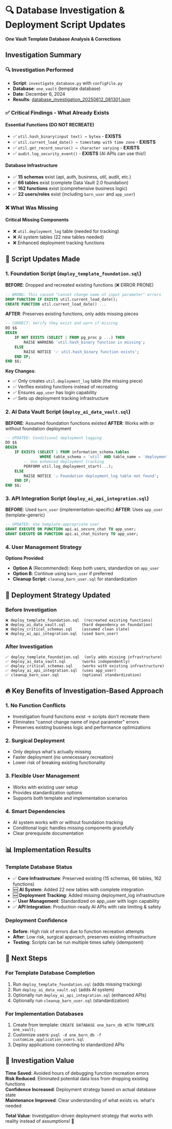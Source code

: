 # 🔍 Database Investigation & Deployment Script Updates
**One Vault Template Database Analysis & Corrections**

## Investigation Summary

### 🔍 Investigation Performed
- **Script**: `investigate_database.py` with `configFile.py`
- **Database**: `one_vault` (template database)
- **Date**: December 6, 2024
- **Results**: [database_investigation_20250612_081301.json](database_investigation_20250612_081301.json)

### ✅ Critical Findings - What Already Exists

#### Essential Functions (DO NOT RECREATE)
- ✅ `util.hash_binary(input text) → bytea` - **EXISTS**
- ✅ `util.current_load_date() → timestamp with time zone` - **EXISTS**
- ✅ `util.get_record_source() → character varying` - **EXISTS**
- ✅ `audit.log_security_event()` - **EXISTS** (AI APIs can use this!)

#### Database Infrastructure
- ✅ **15 schemas** exist (api, auth, business, util, audit, etc.)
- ✅ **66 tables** exist (complete Data Vault 2.0 foundation)
- ✅ **162 functions** exist (comprehensive business logic)
- ✅ **22 users/roles** exist (including `barn_user` and `app_user`)

### ❌ What Was Missing

#### Critical Missing Components
- ❌ `util.deployment_log` table (needed for tracking)
- ❌ AI system tables (22 new tables needed)
- ❌ Enhanced deployment tracking functions

## 🔧 Script Updates Made

### 1. Foundation Script (`deploy_template_foundation.sql`)
**BEFORE**: Dropped and recreated existing functions (❌ ERROR PRONE)
```sql
-- WRONG: This caused "cannot change name of input parameter" errors
DROP FUNCTION IF EXISTS util.current_load_date();
CREATE FUNCTION util.current_load_date() ...
```

**AFTER**: Preserves existing functions, only adds missing pieces
```sql
-- CORRECT: Verify they exist and warn if missing
DO $$
BEGIN
    IF NOT EXISTS (SELECT 1 FROM pg_proc p ...) THEN
        RAISE WARNING 'util.hash_binary function is missing';
    ELSE
        RAISE NOTICE '✅ util.hash_binary function exists';
    END IF;
END $$;
```

**Key Changes**:
- ✅ Only creates `util.deployment_log` table (the missing piece)
- ✅ Verifies existing functions instead of recreating
- ✅ Ensures `app_user` has login capability
- ✅ Sets up deployment tracking infrastructure

### 2. AI Data Vault Script (`deploy_ai_data_vault.sql`)
**BEFORE**: Assumed foundation functions existed
**AFTER**: Works with or without foundation deployment
```sql
-- UPDATED: Conditional deployment logging
DO $$
BEGIN
    IF EXISTS (SELECT 1 FROM information_schema.tables 
               WHERE table_schema = 'util' AND table_name = 'deployment_log') THEN
        -- Use enhanced deployment tracking
        PERFORM util.log_deployment_start(...);
    ELSE
        RAISE NOTICE '⚠️ Foundation deployment_log table not found';
    END IF;
END $$;
```

### 3. API Integration Script (`deploy_ai_api_integration.sql`)
**BEFORE**: Used `barn_user` (implementation-specific)
**AFTER**: Uses `app_user` (template-generic)
```sql
-- UPDATED: Use template-appropriate user
GRANT EXECUTE ON FUNCTION api.ai_secure_chat TO app_user;
GRANT EXECUTE ON FUNCTION api.ai_chat_history TO app_user;
```

### 4. User Management Strategy
**Options Provided**:
- **Option A** (Recommended): Keep both users, standardize on `app_user`
- **Option B**: Continue using `barn_user` if preferred
- **Cleanup Script**: `cleanup_barn_user.sql` for standardization

## 🎯 Deployment Strategy Updated

### Before Investigation
```
❌ deploy_template_foundation.sql  (recreated existing functions)
❌ deploy_ai_data_vault.sql       (hard dependency on foundation)
❌ deploy_critical_schemas.sql    (assumed clean slate)
❌ deploy_ai_api_integration.sql  (used barn_user)
```

### After Investigation
```
✅ deploy_template_foundation.sql  (only adds missing infrastructure)
✅ deploy_ai_data_vault.sql       (works independently)
✅ deploy_critical_schemas.sql    (works with existing infrastructure)
✅ deploy_ai_api_integration.sql  (uses app_user)
✅ cleanup_barn_user.sql          (optional standardization)
```

## 🔥 Key Benefits of Investigation-Based Approach

### 1. **No Function Conflicts**
- Investigation found functions exist → scripts don't recreate them
- Eliminates "cannot change name of input parameter" errors
- Preserves existing business logic and performance optimizations

### 2. **Surgical Deployment**
- Only deploys what's actually missing
- Faster deployment (no unnecessary recreation)
- Lower risk of breaking existing functionality

### 3. **Flexible User Management**
- Works with existing user setup
- Provides standardization options
- Supports both template and implementation scenarios

### 4. **Smart Dependencies**
- AI system works with or without foundation tracking
- Conditional logic handles missing components gracefully
- Clear prerequisite documentation

## 📊 Implementation Results

### Template Database Status
- ✅ **Core Infrastructure**: Preserved existing (15 schemas, 66 tables, 162 functions)
- 🆕 **AI System**: Added 22 new tables with complete integration
- 🆕 **Deployment Tracking**: Added missing deployment_log infrastructure
- ✅ **User Management**: Standardized on app_user with login capability
- ✅ **API Integration**: Production-ready AI APIs with rate limiting & safety

### Deployment Confidence
- **Before**: High risk of errors due to function recreation attempts
- **After**: Low risk, surgical approach, preserves existing infrastructure
- **Testing**: Scripts can be run multiple times safely (idempotent)

## 🚀 Next Steps

### For Template Database Completion
1. Run `deploy_template_foundation.sql` (adds missing tracking)
2. Run `deploy_ai_data_vault.sql` (adds AI system)
3. Optionally run `deploy_ai_api_integration.sql` (enhanced APIs)
4. Optionally run `cleanup_barn_user.sql` (standardization)

### For Implementation Databases
1. Create from template: `CREATE DATABASE one_barn_db WITH TEMPLATE one_vault;`
2. Customize users: `psql -d one_barn_db -f customize_application_users.sql`
3. Deploy applications connecting to standardized APIs

## 🎉 Investigation Value

**Time Saved**: Avoided hours of debugging function recreation errors  
**Risk Reduced**: Eliminated potential data loss from dropping existing functions  
**Confidence Increased**: Deployment strategy based on actual database state  
**Maintenance Improved**: Clear understanding of what exists vs. what's needed  

**Total Value**: Investigation-driven deployment strategy that works with reality instead of assumptions! 🎯 